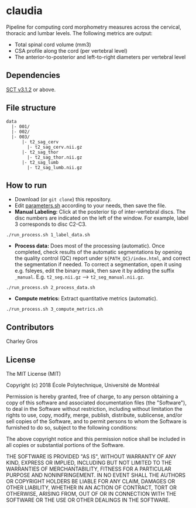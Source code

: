 # claudia

Pipeline for computing cord morphometry measures across the cervical, thoracic and lumbar levels. The following metrics are output:
- Total spinal cord volume (mm3)
- CSA profile along the cord (per vertebral level)
- The anterior-to-posterior and left-to-right diameters per vertebral level 

## Dependencies

[SCT v3.1.2](https://github.com/neuropoly/spinalcordtoolbox/releases/tag/v3.1.2) or above.


## File structure

~~~
data
  |- 001/
  |- 002/
  |- 003/
      |- t2_sag_cerv
        |- t2_sag_cerv.nii.gz
      |- t2_sag_thor
        |- t2_sag_thor.nii.gz
      |- t2_sag_lumb
        |- t2_sag_lumb.nii.gz
~~~

## How to run

- Download (or `git clone`) this repository.
- Edit [parameters.sh](./parameters.sh) according to your needs, then save the file.
- **Manual Labeling:** Click at the posterior tip of inter-vertebral discs. The disc numbers are indicated on the left of the window. For example, label 3 corresponds to disc C2-C3.
~~~
./run_process.sh 1_label_data.sh
~~~
- **Process data:** Does most of the processing (automatic). Once completed, check results of the automatic segmentations by opening the quality control (QC) report under `${PATH_QC}/index.html`, and correct the segmentation if needed. To correct a segmentation, open it using e.g. fsleyes, edit the binary mask, then save it by adding the suffix `_manual`. E.g. `t2_seg.nii.gz` --> `t2_seg_manual.nii.gz`.
~~~
./run_process.sh 2_process_data.sh
~~~
- **Compute metrics:** Extract quantitative metrics (automatic).
~~~
./run_process.sh 3_compute_metrics.sh
~~~

## Contributors

Charley Gros

## License

The MIT License (MIT)

Copyright (c) 2018 École Polytechnique, Université de Montréal

Permission is hereby granted, free of charge, to any person obtaining a copy of this software and associated documentation files (the "Software"), to deal in the Software without restriction, including without limitation the rights to use, copy, modify, merge, publish, distribute, sublicense, and/or sell copies of the Software, and to permit persons to whom the Software is furnished to do so, subject to the following conditions:

The above copyright notice and this permission notice shall be included in all copies or substantial portions of the Software.

THE SOFTWARE IS PROVIDED "AS IS", WITHOUT WARRANTY OF ANY KIND, EXPRESS OR IMPLIED, INCLUDING BUT NOT LIMITED TO THE WARRANTIES OF MERCHANTABILITY, FITNESS FOR A PARTICULAR PURPOSE AND NONINFRINGEMENT. IN NO EVENT SHALL THE AUTHORS OR COPYRIGHT HOLDERS BE LIABLE FOR ANY CLAIM, DAMAGES OR OTHER LIABILITY, WHETHER IN AN ACTION OF CONTRACT, TORT OR OTHERWISE, ARISING FROM, OUT OF OR IN CONNECTION WITH THE SOFTWARE OR THE USE OR OTHER DEALINGS IN THE SOFTWARE.
